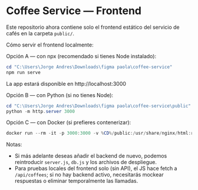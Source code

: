 
# Coffee Service — Frontend

Este repositorio ahora contiene solo el frontend estático del servicio de cafés en la carpeta `public/`.

Cómo servir el frontend localmente:

Opción A — con npx (recomendado si tienes Node instalado):

```powershell
cd "C:\Users\Jorge Andres\Downloads\figma paola\coffee-service"
npm run serve
```

La app estará disponible en http://localhost:3000

Opción B — con Python (si no tienes Node):

```powershell
cd "C:\Users\Jorge Andres\Downloads\figma paola\coffee-service\public"
python -m http.server 3000
```

Opción C — con Docker (si prefieres contenerizar):

```powershell
docker run --rm -it -p 3000:3000 -v %CD%/public:/usr/share/nginx/html:ro nginx:alpine
```

Notas:
- Si más adelante deseas añadir el backend de nuevo, podemos reintroducir `server.js`, `db.js` y los archivos de despliegue.
- Para pruebas locales del frontend solo (sin API), el JS hace fetch a `/api/coffees`; si no hay backend activo, necesitarás mockear respuestas o eliminar temporalmente las llamadas.

